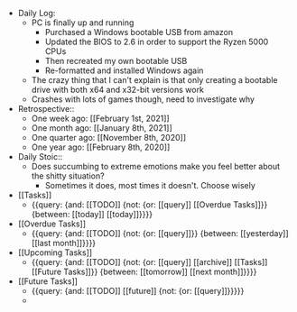 - Daily Log:
    - PC is finally up and running
        - Purchased a Windows bootable USB from amazon 
        - Updated the BIOS to 2.6 in order to support the Ryzen 5000 CPUs
        - Then recreated my own bootable USB
        - Re-formatted and installed Windows again
    - The crazy thing that I can't explain is that only creating a bootable drive with both x64 and x32-bit versions work
    - Crashes with lots of games though, need to investigate why
- Retrospective::
    - One week ago: [[February 1st, 2021]]
    - One month ago: [[January 8th, 2021]]
    - One quarter ago: [[November 8th, 2020]]
    - One year ago: [[February 8th, 2020]]
- Daily Stoic::
    - Does succumbing to extreme emotions make you feel better about the shitty situation?
        - Sometimes it does, most times it doesn't. Choose wisely
- [[Tasks]]
    - {{query: {and: [[TODO]] {not: {or: [[query]] [[Overdue Tasks]]}} {between: [[today]] [[today]]}}}}
- [[Overdue Tasks]]
    - {{query: {and: [[TODO]] {not: {or: [[query]]}} {between: [[yesterday]] [[last month]]}}}}
- [[Upcoming Tasks]]
    - {{query: {and: [[TODO]] {not: {or: [[query]] [[archive]] [[Tasks]] [[Future Tasks]]}} {between: [[tomorrow]] [[next month]]}}}}
- [[Future Tasks]]
    - {{query: {and: [[TODO]] [[future]] {not: {or: [[query]]}}}}}
    - 
